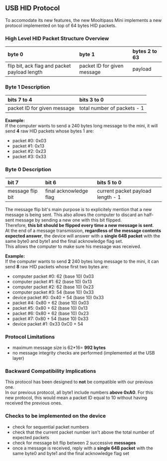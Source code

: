 ## [](#header-1) USB HID Protocol
To accomodate its new features, the new Mooltipass Mini implements a new protocol implemented on top of 64 bytes HID packets.   
   
### [](#header-3) High Level HID Packet Structure Overview
|                     byte 0                   |            byte 1           | bytes 2 to 63 |  
|:---------------------------------------------|:----------------------------|:--------------|  
| flip bit, ack flag and packet payload length | packet ID for given message |    payload    |  
   
### [](#header-3) Byte 1 Description
|          bits 7 to 4        |         bits 3 to 0         |  
|:----------------------------|:----------------------------|   
| packet ID for given message | total number of packets - 1 |  
  
**Example:**  
If the computer wants to send a 240 bytes long message to the mini, it will send **4** raw HID packets whose bytes 1 are:  
- packet #0: 0x03  
- packet #1: 0x13  
- packet #2: 0x23  
- packet #3: 0x33  
   
### [](#header-3) Byte 0 Description
|        bit 7     |          bit 6         |            bits 5 to 0            |  
|:-----------------|:-----------------------|:----------------------------------|    
| message flip bit | final acknowledge flag | current packet payload length - 1 |  
  
The message flip bit's main purpose is to explicitely mention that a new message is being sent. This also allows the computer to discard an half-sent message by sending a new one with this bit flipped.  
Therefore, **this bit should be flipped every time a new message is sent**.  
At the end of a message transmission, **regardless of the message contents expected answer**, the device will answer with a **single 64B packet** with the same byte0 and byte1 and the final acknowledge flag set.  
This allows the computer to make sure his message was received.  
  
**Example:**  
If the computer wants to send **2** 240 bytes long message to the mini, it can send **8** raw HID packets whose first two bytes are:  
- computer packet #0: 62 (base 10) 0x03    
- computer packet #1: 62 (base 10) 0x13     
- computer packet #2: 62 (base 10) 0x23      
- computer packet #3: 54 (base 10) 0x33   
- device packet #0: 0x40 + 54 (base 10) 0x33 
- packet #4: 0x80 + 62 (base 10) 0x03    
- packet #5: 0x80 + 62 (base 10) 0x13     
- packet #6: 0x80 + 62 (base 10) 0x23      
- packet #7: 0x80 + 54 (base 10) 0x33    
- device packet #1: 0x33 0xC0 + 54
  
### [](#header-3) Protocol Limitations
- maximum message size is 62*16= **992 bytes**  
- no message integrity checks are performed (implemented at the USB layer)
   
### [](#header-3) Backward Compatibility Implications
This protocol has been designed to **not** be compatible with our previous one.  
In our previous protocol, all byte1 include numbers **above 0xA0**. For this new protocol, this would mean a packet ID equal to 10 without having received the previous ones.  

### [](#header-3) Checks to be implemented on the device
- check for sequential packet numbers  
- check that the current packet number isn't above the total number of expected packets  
- check for message bit flip between 2 successive **messages**  
- once a message is received, reply with a **single 64B packet** with the same byte0 and byte1 and the final acknowledge flag set  
